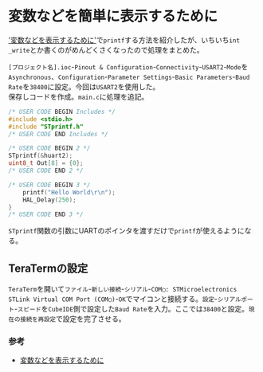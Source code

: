 # 変数などを簡単に表示するために

['変数などを表示するために'](./printf.md)で`printf`する方法を紹介したが、いちいち`int _write`とか書くのがめんどくさくなったので処理をまとめた。  

`[プロジェクト名].ioc`-`Pinout & Configuration`-`Connectivity`-`USART2`-`Mode`を`Asynchronous`、`Configuration`-`Parameter Settings`-`Basic Parameters`-`Baud Rate`を`38400`に設定。今回は`USART2`を使用した。  
保存しコードを作成。`main.c`に処理を追記。  

```c
/* USER CODE BEGIN Includes */
#include <stdio.h>
#include "STprintf.h"
/* USER CODE END Includes */

/* USER CODE BEGIN 2 */
STprintf(&huart2);
uint8_t Out[8] = {0};
/* USER CODE END 2 */

/* USER CODE BEGIN 3 */
    printf("Hello World\r\n");
    HAL_Delay(250);
}
/* USER CODE END 3 */

```  

`STprintf`関数の引数にUARTのポインタを渡すだけで`printf`が使えるようになる。  

## TeraTermの設定  

`TeraTerm`を開いて`ファイル`-`新しい接続`-`シリアル`-`COM◯: STMicroelectronics STLink Virtual COM Port (COM◯)`-`OK`でマイコンと接続する。`設定`-`シリアルポート`-`スピード`を`CubeIDE`側で設定した`Baud Rate`を入力。ここでは`38400`と設定。`現在の接続を再設定`で設定を完了させる。  

### 参考

* [変数などを表示するために](./printf.md)  
